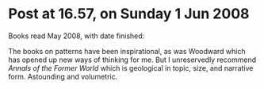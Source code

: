 # Post at 16.57, on Sunday 1 Jun 2008

Books read May 2008, with date finished:

The books on patterns have been inspirational, as was Woodward which has
opened up new ways of thinking for me. But I unreservedly recommend _Annals of
the Former World_ which is geological in topic, size, and narrative form.
Astounding and volumetric.
